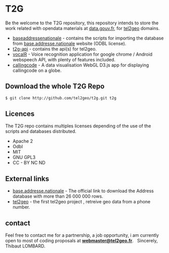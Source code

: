 # T2G
Be the welcome to the T2G repository, this repository intends to store the work related with opendata materials at [data.gouv.fr], for [tel2geo] domains. 

* [baseaddressenationale] - contains the scripts for importing the database from [base.addresse.nationale] website (ODBL license).
* [t2g-api] - contains the api(s) for tel2geo.
* [vocalR] - Voice recognition application for google chrome / Android webspeech API, with plenty of features included.
* [callingcode] - A data visualisation WebGL D3.js app for displaying callingcode on a globe. 


## Download the whole T2G Repo
```sh
$ git clone http://github.com/tel2geo/t2g.git t2g

```

## Licences
The T2G repo contains multiples licenses depending of the use of the scripts and databases distributed.
* Apache 2
* Odbl
* MIT
* GNU GPL3
* CC - BY NC ND

## External links
* [base.addresse.nationale] -   The official link to download the Address database with more than 26 000 000 rows.
* [tel2geo] - the first tel2geo project , retreive geo data from a phone number.



## contact
Feel free to contact me for a partnership, a job opportunity, i am currently open to most of coding proposals at **webmaster@tel2geo.fr**.
&nbsp;
Sincerely,
Thibaut LOMBARD.


[comment]: #
   [data.gouv.fr]: <http://www.data.gouv.fr/fr/>
   [tel2geo]: <https://tel2geo.fr>
   [base.addresse.nationale]: <http://adresse.data.gouv.fr/>
   [baseaddressenationale]: <https://github.com/tel2geo/t2g/tree/master/baseaddressenationale/>
   [t2g-api]: <https://github.com/tel2geo/t2g/tree/master/api/>
   [vocalR]: <https://github.com/tel2geo/t2g/tree/master/VOCALR>
   [callingcode]: <https://github.com/tel2geo/t2g/tree/master/callingcode>
  

